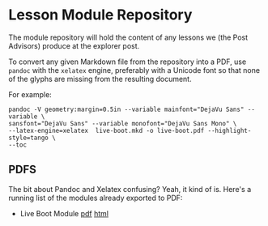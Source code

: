 Lesson Module Repository
========================

The module repository will hold the content of any lessons we (the Post
Advisors) produce at the explorer post.

To convert any given Markdown file from the repository into a PDF, use `pandoc`
with the `xelatex` engine, preferably with a Unicode font so that none of the
glyphs are missing from the resulting document.

For example:

    pandoc -V geometry:margin=0.5in --variable mainfont="DejaVu Sans" --variable \
    sansfont="DejaVu Sans" --variable monofont="DejaVu Sans Mono" \
    --latex-engine=xelatex  live-boot.mkd -o live-boot.pdf --highlight-style=tango \
    --toc

PDFS
----
The bit about Pandoc and Xelatex confusing?  Yeah, it kind of is.  Here's a
running list of the modules already exported to PDF:

* Live Boot Module [pdf](live-boot/live-boot.pdf) [html](live-boot/live-boot.html)
